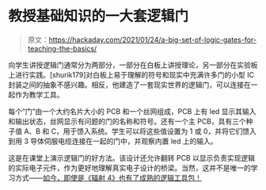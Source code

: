 # 教授基础知识的一大套逻辑门

> 原文：<https://hackaday.com/2021/01/24/a-big-set-of-logic-gates-for-teaching-the-basics/>

向学生讲授逻辑门通常分为两部分，一部分在白板上讲授理论，另一部分在实验板上进行实践。[shurik179]对白板上易于理解的符号和现实中充满许多门的小型 IC 封装之间的抽象不感兴趣。相反，他建造了一套现实世界的逻辑门，可以连接在一起作为教学工具。

每个“门”由一个大约名片大小的 PCB 和一个丝网组成，PCB 上有 led 显示其输入和输出状态，丝网显示有问题的门的名称和符号。还有一个主 PCB，具有三个种子值 A、B 和 C，用于馈入系统。学生可以将这些值设置为 1 或 0，并将它们馈入到用 3 导体伺服电缆连接在一起的门中，并观察内置 led 上的输入。

这是在课堂上演示逻辑门的好方法。该设计还允许翻转 PCB 以显示负责实现逻辑的实际电子元件，作为更好地理解真实电子设计的桥梁。当然，这并不是唯一的学习方式——[如今，即使是《辐射 4》也有了成熟的逻辑工具包！](https://hackaday.com/2016/06/22/fallout-4-gets-logic-gates-is-functionally-complete/)